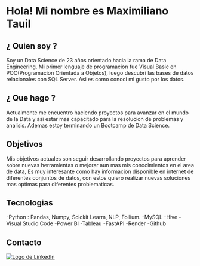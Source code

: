 
# Hola! Mi nombre es Maximiliano Tauil

## ¿ Quien soy ?

Soy un Data Science de 23 años orientado hacia la rama de Data Engineering. Mi primer lenguaje de programacion fue Visual Basic en POO(Programacion Orientada a Objetos), luego descubri las bases de datos relacionales con SQL Server. Asi es como conoci mi gusto por los datos.

## ¿ Que hago ?

Actualmente me encuentro haciendo proyectos para avanzar en el mundo de la Data y asi estar mas capacitado para la resolucion de problemas y analisis. Ademas estoy terminando un Bootcamp de Data Science.

## Objetivos

Mis objetivos actuales son seguir desarrollando proyectos para aprender sobre nuevas herramientas o mejorar aun mas mis conocimientos en el area de data, Es muy interesante como hay informacion disponible en internet de diferentes conjuntos de datos, con estos quiero realizar nuevas soluciones mas optimas para diferentes problematicas. 

## Tecnologias

-Python : Pandas, Numpy, Scickit Learm, NLP, Follium.
-MySQL
-Hive
-Visual Studio Code
-Power BI
-Tableau
-FastAPI
-Render
-Github

## Contacto
[![Logo de LinkedIn](https://camo.githubusercontent.com/7cf69b0c765c12d5906048027723e6fea01f1ee2f89b9a5fd90bcb8e20c6ed83/68747470733a2f2f696d672e736869656c64732e696f2f62616467652f4c696e6b6564696e2d626c7565)](https://www.linkedin.com/in/maximiliano-tauil-3a0010252/)

